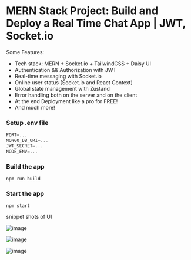 # MERN Stack Project: Build and Deploy a Real Time Chat App | JWT, Socket.io

Some Features:

-    Tech stack: MERN + Socket.io + TailwindCSS + Daisy UI
-    Authentication && Authorization with JWT
-    Real-time messaging with Socket.io
-    Online user status (Socket.io and React Context)
-    Global state management with Zustand
-    Error handling both on the server and on the client
-    At the end Deployment like a pro for FREE!
-    And much more!

### Setup .env file

```js
PORT=...
MONGO_DB_URI=...
JWT_SECRET=...
NODE_ENV=...
```

### Build the app

```shell
npm run build
```

### Start the app

```shell
npm start
```


snippet shots of UI

![image](https://github.com/user-attachments/assets/99df9285-1beb-4adf-a800-729a816dd5f9)

![image](https://github.com/user-attachments/assets/f34ab569-8626-4474-88c1-115c2d6065ed)

![image](https://github.com/user-attachments/assets/7dfbcfad-81f0-40a7-a08a-07cd44d73c37)



